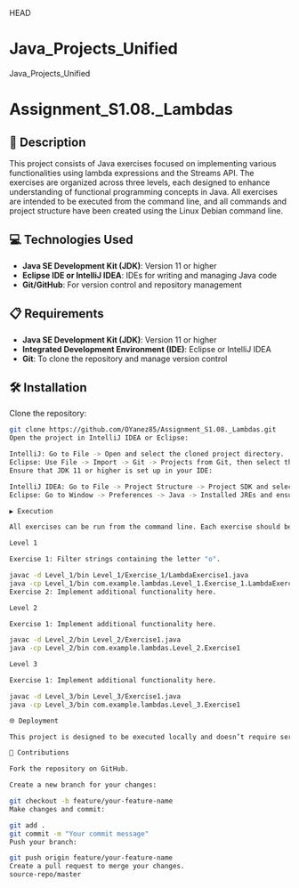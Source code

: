HEAD
# Java_Projects_Unified
Java_Projects_Unified

# Assignment_S1.08._Lambdas

## 📄 Description

This project consists of Java exercises focused on implementing various functionalities using lambda expressions and the Streams API. The exercises are organized across three levels, each designed to enhance understanding of functional programming concepts in Java. All exercises are intended to be executed from the command line, and all commands and project structure have been created using the Linux Debian command line.

## 💻 Technologies Used

- **Java SE Development Kit (JDK)**: Version 11 or higher
- **Eclipse IDE or IntelliJ IDEA**: IDEs for writing and managing Java code
- **Git/GitHub**: For version control and repository management

## 📋 Requirements

- **Java SE Development Kit (JDK)**: Version 11 or higher
- **Integrated Development Environment (IDE)**: Eclipse or IntelliJ IDEA
- **Git**: To clone the repository and manage version control

## 🛠️ Installation

Clone the repository:

```bash
git clone https://github.com/OYanez85/Assignment_S1.08._Lambdas.git
Open the project in IntelliJ IDEA or Eclipse:

IntelliJ: Go to File -> Open and select the cloned project directory.
Eclipse: Use File -> Import -> Git -> Projects from Git, then select the cloned directory.
Ensure that JDK 11 or higher is set up in your IDE:

IntelliJ IDEA: Go to File -> Project Structure -> Project SDK and select JDK 11.
Eclipse: Go to Window -> Preferences -> Java -> Installed JREs and ensure JDK 11 is set.

▶️ Execution

All exercises can be run from the command line. Each exercise should be compiled first and then executed using the provided commands. Ensure you are in the main project directory before running the commands.

Level 1

Exercise 1: Filter strings containing the letter "o".

javac -d Level_1/bin Level_1/Exercise_1/LambdaExercise1.java
java -cp Level_1/bin com.example.lambdas.Level_1.Exercise_1.LambdaExercise1
Exercise 2: Implement additional functionality here.

Level 2

Exercise 1: Implement additional functionality here.

javac -d Level_2/bin Level_2/Exercise1.java
java -cp Level_2/bin com.example.lambdas.Level_2.Exercise1

Level 3

Exercise 1: Implement additional functionality here.

javac -d Level_3/bin Level_3/Exercise1.java
java -cp Level_3/bin com.example.lambdas.Level_3.Exercise1

🌐 Deployment

This project is designed to be executed locally and doesn’t require server deployment. However, if needed, you can package it as a JAR file using tools like Maven or Gradle for easy distribution.

🤝 Contributions

Fork the repository on GitHub.

Create a new branch for your changes:

git checkout -b feature/your-feature-name
Make changes and commit:

git add .
git commit -m "Your commit message"
Push your branch:

git push origin feature/your-feature-name
Create a pull request to merge your changes.
source-repo/master
